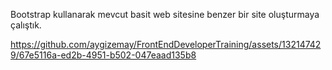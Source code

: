 Bootstrap kullanarak mevcut basit web sitesine benzer bir site oluşturmaya çalıştık.





https://github.com/aygizemay/FrontEndDeveloperTraining/assets/132147429/67e5116a-ed2b-4951-b502-047eaad135b8

